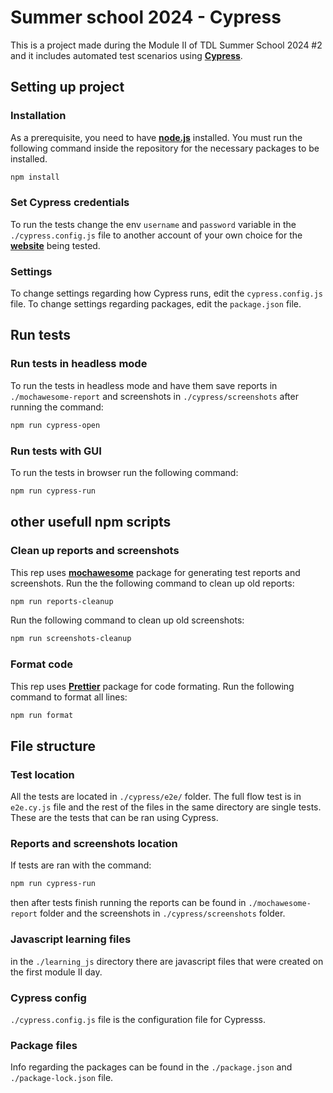 # Summer school 2024 - Cypress

This is a project made during the Module II of TDL Summer School 2024 #2 and it includes automated test scenarios using [**Cypress**](https://www.cypress.io/).

## Setting up project

### Installation

As a prerequisite, you need to have [**node.js**](https://nodejs.org/en) installed.
You must run the following command inside the repository for the necessary packages to be installed.

```bash
npm install
```

### Set Cypress credentials

To run the tests change the env `username` and `password` variable in the `./cypress.config.js` file to another account of your own choice for the [**website**](https://coe-webstore.tdlbox.com/) being tested.

### Settings

To change settings regarding how Cypress runs, edit the `cypress.config.js` file.
To change settings regarding packages, edit the `package.json` file.

## Run tests

### Run tests in headless mode

To run the tests in headless mode and have them save reports in `./mochawesome-report` and screenshots in `./cypress/screenshots` after running the command:

```bash
npm run cypress-open
```

### Run tests with GUI

To run the tests in browser run the following command:

```bash
npm run cypress-run
```

## other usefull npm scripts

### Clean up reports and screenshots

This rep uses [**mochawesome**](https://www.npmjs.com/package/mochawesome) package for generating test reports and screenshots. Run the the following command to clean up old reports:

```bash
npm run reports-cleanup
```

Run the following command to clean up old screenshots:

```bash
npm run screenshots-cleanup
```

### Format code

This rep uses [**Prettier**](https://www.npmjs.com/package/prettier) package for code formating. Run the following command to format all lines:

```bash
npm run format
```

## File structure

### Test location

All the tests are located in `./cypress/e2e/` folder. The full flow test is in `e2e.cy.js` file and the rest of the files in the same directory are single tests. These are the tests that can be ran using Cypress.

### Reports and screenshots location

If tests are ran with the command:

```bash
npm run cypress-run
```

then after tests finish running the reports can be found in `./mochawesome-report` folder and the screenshots in `./cypress/screenshots` folder.

### Javascript learning files

in the `./learning_js` directory there are javascript files that were created on the first module II day.

### Cypress config

`./cypress.config.js` file is the configuration file for Cypresss.

### Package files

Info regarding the packages can be found in the `./package.json` and `./package-lock.json` file.
